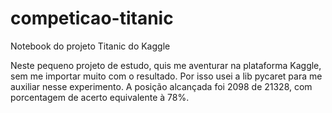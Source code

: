 # competicao-titanic
Notebook do projeto Titanic do Kaggle

Neste pequeno projeto de estudo, quis me aventurar na plataforma Kaggle, sem me importar muito com o resultado. Por isso usei a lib pycaret para me auxiliar nesse experimento. A posição alcançada foi 2098 de 21328, com porcentagem de acerto equivalente à 78%.
